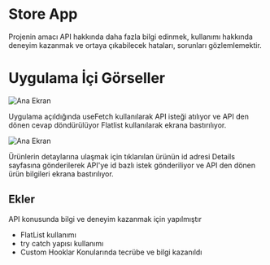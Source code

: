 
# Store App
Projenin amacı API hakkında daha fazla bilgi edinmek, kullanımı hakkında deneyim kazanmak ve ortaya çıkabilecek hataları, sorunları gözlemlemektir.

# Uygulama İçi Görseller






![Ana Ekran](https://via.placeholder.com/468x300?text=App+Screenshot+Here)

Uygulama açıldığında useFetch kullanılarak API isteği atılıyor ve API den dönen cevap döndürülüyor Flatlist kullanılarak ekrana bastırılıyor.

![Ana Ekran](https://via.placeholder.com/468x300?text=App+Screenshot+Here)

Ürünlerin detaylarına ulaşmak için tıklanılan ürünün id adresi Details sayfasına gönderilerek API'ye id bazlı istek gönderiliyor ve API den dönen ürün bilgileri ekrana bastırılıyor.



  
## Ekler

API konusunda bilgi ve deneyim kazanmak için yapılmıştır
- FlatList kullanımı
- try catch yapısı kullanımı
- Custom Hooklar
Konularında tecrübe ve bilgi kazanıldı
